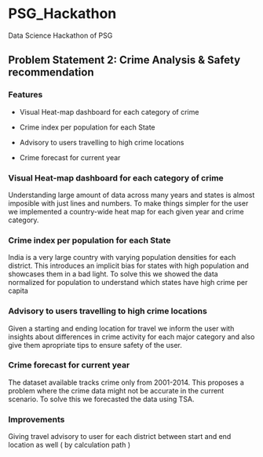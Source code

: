 # PSG_Hackathon
Data Science Hackathon of PSG

## Problem Statement 2: Crime Analysis & Safety recommendation

### Features

- Visual Heat-map dashboard for each category of crime

- Crime index per population for each State

- Advisory to users travelling to high crime locations

- Crime forecast for current year

### Visual Heat-map dashboard for each category of crime

Understanding large amount of data across many years and states is almost imposible with just lines and numbers. To make things simpler for the user we implemented a country-wide heat map for each given year and crime category.

### Crime index per population for each State

India is a very large country with varying population densities for each district. This introduces an implicit bias for states with high population and showcases them in a bad light. To solve this we showed the data normalized for population to understand which states have high crime per capita

### Advisory to users travelling to high crime locations

Given a starting and ending location for travel we inform the user with insights about differences in crime activity for each major category and also give them apropriate tips to ensure safety of the user.

### Crime forecast for current year

The dataset available tracks crime only from 2001-2014. This proposes a problem where the crime data might not be accurate in the current scenario. To solve this we forecasted the data using TSA.

### Improvements

Giving travel advisory to user for each district between start and end location as well ( by calculation path )


